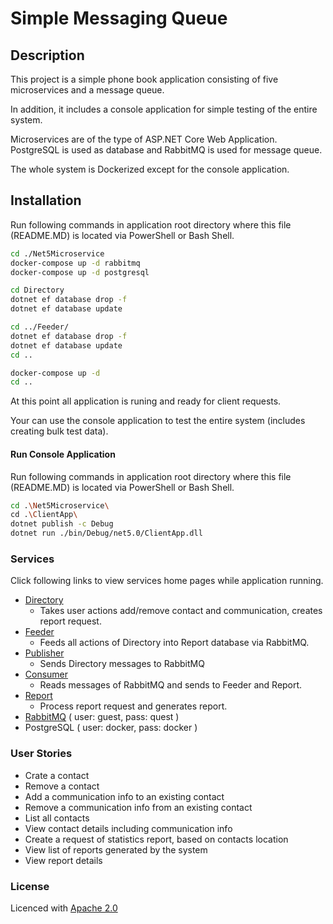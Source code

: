 ﻿# Simple Messaging Queue

## Description

This project is a simple phone book application consisting of five microservices and a message queue.

In addition, it includes a console application for simple testing of the entire system.

Microservices are of the type of ASP.NET Core Web Application.
PostgreSQL is used as database and RabbitMQ is used for message queue.

The whole system is Dockerized except for the console application.

## Installation

Run following commands in application root directory where this file (README.MD) is located via PowerShell or Bash Shell.

```bash
cd ./Net5Microservice
docker-compose up -d rabbitmq
docker-compose up -d postgresql

cd Directory
dotnet ef database drop -f
dotnet ef database update

cd ../Feeder/
dotnet ef database drop -f
dotnet ef database update
cd ..

docker-compose up -d
cd ..
```

At this point all application is runing and ready for client requests.

Your can use the console application to test the entire system (includes creating bulk test data).

#### Run Console Application

Run following commands in application root directory where this file (README.MD) is located via PowerShell or Bash Shell.

```bash
cd .\Net5Microservice\
cd .\ClientApp\
dotnet publish -c Debug
dotnet run ./bin/Debug/net5.0/ClientApp.dll
```

### Services

Click following links to view services home pages while application running.
- [Directory](http://localhost:40100/Directory)
    - Takes user actions add/remove contact and communication, creates report request.
- [Feeder](http://localhost:40200/Feeder)
    - Feeds all actions of Directory into Report database via RabbitMQ.
- [Publisher](http://localhost:40300/Publisher)
    - Sends Directory messages to RabbitMQ
- [Consumer](http://localhost:40400/Consumer)
    - Reads messages of RabbitMQ and sends to Feeder and Report.
- [Report](http://localhost:40500/Report)
    - Process report request and generates report.
- [RabbitMQ](http://localhost:15672)  ( user: guest, pass: quest )
- PostgreSQL ( user: docker, pass: docker )

### User Stories

- Crate a contact
- Remove a contact
- Add a communication info to an existing contact
- Remove a communication info from an existing contact
- List all contacts
- View contact details including communication info
- Create a request of statistics report, based on contacts location
- View list of reports generated by the system
- View report details


### License
Licenced with [Apache 2.0](LICENSE)
